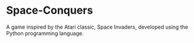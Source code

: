 # Space-Conquers
A game inspired by the Atari classic, Space Invaders, developed using the Python programming language.
